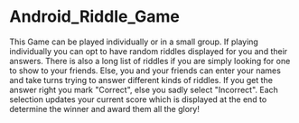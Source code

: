 # Android_Riddle_Game
This Game can be played individually or in a small group. If playing individually you can opt to have random riddles displayed
for you and their answers. There is also a long list of riddles if you are simply looking for one to show to your friends. Else,
you and your friends can enter your names and take turns trying to answer different kinds of riddles. If you get the answer right
you mark "Correct", else you sadly select "Incorrect". Each selection updates your current score which is displayed at the end to
determine the winner and award them all the glory!
